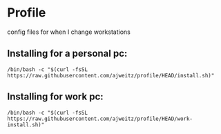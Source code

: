 # Profile
config files for when I change workstations

## Installing for a personal pc:
`/bin/bash -c "$(curl -fsSL https://raw.githubusercontent.com/ajweitz/profile/HEAD/install.sh)"`


## Installing for work pc:
`/bin/bash -c "$(curl -fsSL https://raw.githubusercontent.com/ajweitz/profile/HEAD/work-install.sh)"`